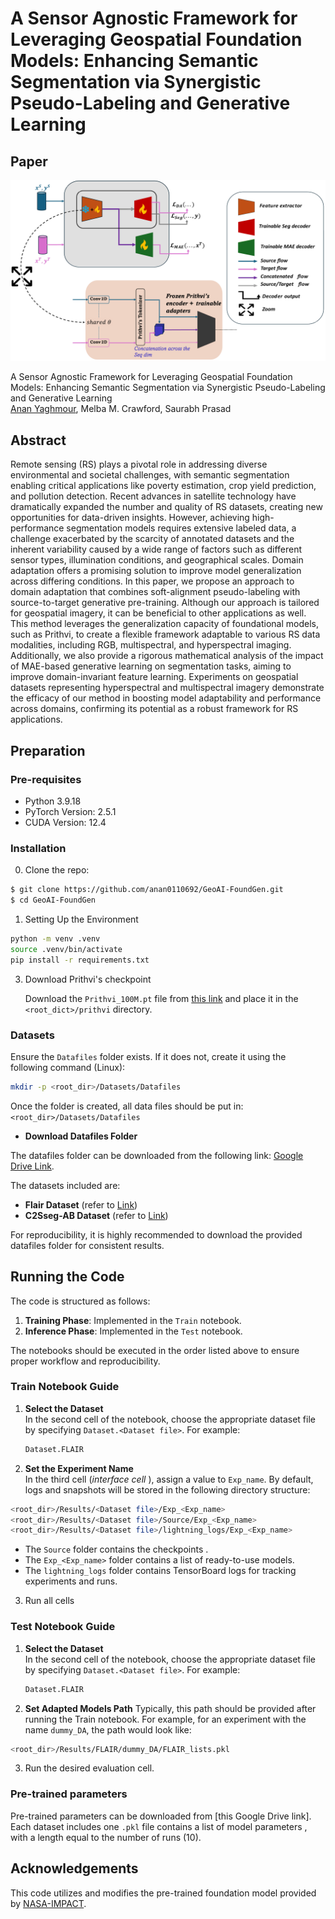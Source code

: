 # A Sensor Agnostic Framework for Leveraging Geospatial Foundation Models: Enhancing Semantic Segmentation via Synergistic Pseudo-Labeling and Generative Learning
## Paper
![](./New_digram.png)

A Sensor Agnostic Framework for Leveraging Geospatial Foundation Models: Enhancing Semantic Segmentation via Synergistic Pseudo-Labeling and Generative Learning  
 [Anan Yaghmour](https://github.com/anan0110692), Melba M. Crawford, Saurabh Prasad



## Abstract
Remote sensing (RS) plays a pivotal role in addressing diverse environmental and societal challenges, with semantic segmentation enabling critical applications like poverty estimation, crop yield prediction, and pollution detection. Recent advances in satellite technology have dramatically expanded the number and quality of RS datasets, creating new opportunities for data-driven insights. However, achieving high-performance segmentation models requires extensive labeled data, a challenge exacerbated by the scarcity of annotated datasets and the inherent variability caused by a wide range of factors such as different sensor types, illumination conditions, and geographical scales. Domain adaptation offers a promising solution to improve model generalization across differing conditions. In this paper, we propose an approach to domain adaptation that combines soft-alignment pseudo-labeling with source-to-target generative pre-training. Although our approach is tailored for geospatial imagery, it can be beneficial to other applications as well. This method leverages the generalization capacity of foundational models, such as Prithvi, to create a flexible framework adaptable to various RS data modalities, including RGB, multispectral, and hyperspectral imaging. Additionally, we also provide a rigorous mathematical analysis of the impact  of MAE-based generative learning on segmentation tasks, aiming to improve domain-invariant feature learning. Experiments on geospatial datasets representing hyperspectral and multispectral imagery demonstrate the efficacy of our method in boosting model adaptability and performance across domains, confirming its potential as a robust framework for RS applications.

## Preparation

### Pre-requisites
* Python 3.9.18
* PyTorch Version: 2.5.1
* CUDA Version: 12.4
### Installation
0. Clone the repo:
```bash
$ git clone https://github.com/anan0110692/GeoAI-FoundGen.git
$ cd GeoAI-FoundGen
```

1. Setting Up the Environment
```bash
python -m venv .venv
source .venv/bin/activate  
pip install -r requirements.txt
```
3. Download Prithvi's checkpoint

   Download the `Prithvi_100M.pt` file from [this link](https://github.com/NASA-IMPACT/hls-foundation-os) and place it in the `<root_dict>/prithvi` directory.
### Datasets

Ensure the `Datafiles` folder exists. If it does not, create it using the following command (Linux):

```bash
mkdir -p <root_dir>/Datasets/Datafiles
```
Once the folder is created, all data files should be put  in:
```<root_dir>/Datasets/Datafiles```
* **Download Datafiles Folder**


The datafiles folder  can be downloaded from the following link: [Google Drive Link](https://drive.google.com/drive/folders/1JHUJHgNb8Sa23XLkAWHsIS7z838eYfRI?usp=sharing).

The datasets included are:

- **Flair Dataset** (refer to [Link](https://ignf.github.io/FLAIR/))
- **C2Sseg-AB Dataset** (refer to [Link](https://github.com/danfenghong))


For reproducibility, it is highly recommended to download the provided datafiles folder for consistent results.
## Running the Code

The code is structured as follows:

1. **Training Phase**: Implemented in the `Train` notebook.
2. **Inference Phase**: Implemented in the `Test` notebook.

The notebooks should be executed in the order listed above to ensure proper workflow and reproducibility.

### Train Notebook Guide

1. **Select the Dataset**  
   In the second cell of the notebook, choose the appropriate dataset file by specifying `Dataset.<Dataset file>`. For example:
   ```python
   Dataset.FLAIR
2. **Set the Experiment Name**  
   In the third cell (*interface cell* ), assign a value to `Exp_name`. By default, logs and snapshots will be stored in the following directory structure:   

```bash
<root_dir>/Results/<Dataset file>/Exp_<Exp_name>
<root_dir>/Results/<Dataset file>/Source/Exp_<Exp_name>
<root_dir>/Results/<Dataset file>/lightning_logs/Exp_<Exp_name>
```

  
- The `Source` folder contains the checkpoints .  
- The `Exp_<Exp_name>` folder contains a list of ready-to-use models.  
- The `lightning_logs` folder contains TensorBoard logs for tracking experiments and runs.
3. Run all cells

 
### Test Notebook Guide

1. **Select the Dataset**  
   In the second cell of the notebook, choose the appropriate dataset file by specifying `Dataset.<Dataset file>`. For example:
   ```python
   Dataset.FLAIR
2. **Set Adapted Models Path**
   Typically, this path should be provided after running the Train notebook. For example, for an experiment with the name `dummy_DA`, the path would look like:

```bash
<root_dir>/Results/FLAIR/dummy_DA/FLAIR_lists.pkl
```
   
 
3. Run the desired evaluation cell.

### Pre-trained parameters
Pre-trained parameters can be downloaded from [this Google Drive link]. Each dataset includes one `.pkl` file contains a list of model parameters , with a length equal to the number of runs (10).

## Acknowledgements

This code utilizes and modifies the pre-trained foundation model provided by [NASA-IMPACT](https://github.com/NASA-IMPACT/hls-foundation-os).


